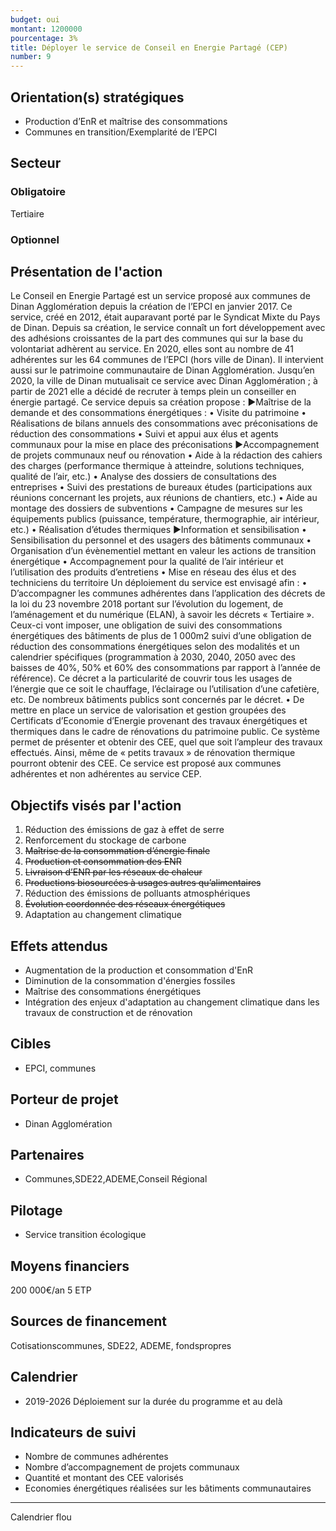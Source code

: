 ```yaml
---
budget: oui
montant: 1200000
pourcentage: 3%
title: Déployer le service de Conseil en Energie Partagé (CEP)
number: 9
---
```


## Orientation(s) stratégiques

- Production d’EnR et maîtrise des consommations
- Communes en transition/Exemplarité de l’EPCI

## Secteur
### Obligatoire

Tertiaire

### Optionnel



## Présentation de l'action

Le Conseil en Energie Partagé est un service proposé aux communes de Dinan Agglomération depuis la création de l’EPCI en janvier 2017. Ce service, créé en 2012, était auparavant porté par le Syndicat Mixte du Pays de Dinan. Depuis sa création, le service connaît un fort développement avec des adhésions croissantes de la part des communes qui sur la base du volontariat adhèrent au service. En 2020, elles sont au nombre de 41 adhérentes sur les 64 communes de l’EPCI (hors ville de Dinan). Il intervient aussi sur le patrimoine communautaire de Dinan Agglomération. Jusqu’en 2020, la ville de Dinan mutualisait ce service avec Dinan Agglomération ; à partir de 2021 elle a décidé de recruter à temps plein un conseiller en énergie partagé. Ce service depuis sa création propose :
►Maîtrise de la demande et des consommations énergétiques :
• Visite du patrimoine
• Réalisations de bilans annuels des consommations avec préconisations de réduction des consommations
• Suivi et appui aux élus et agents communaux pour la mise en place des préconisations
►Accompagnement de projets communaux neuf ou rénovation
• Aide à la rédaction des cahiers des charges (performance thermique à atteindre,
solutions techniques, qualité de l’air, etc.)
• Analyse des dossiers de consultations des entreprises
• Suivi des prestations de bureaux études (participations aux réunions concernant les projets, aux réunions de chantiers, etc.)
• Aide au montage des dossiers de subventions
• Campagne de mesures sur les équipements publics (puissance, température,
thermographie, air intérieur, etc.)
• Réalisation d’études thermiques
►Information et sensibilisation
• Sensibilisation du personnel et des usagers des bâtiments communaux
• Organisation d’un évènementiel mettant en valeur les actions de transition énergétique
• Accompagnement pour la qualité de l’air intérieur et l’utilisation des produits d’entretiens
• Mise en réseau des élus et des techniciens du territoire
Un déploiement du service est envisagé afin :
• D’accompagner les communes adhérentes dans l’application des décrets de la loi du
23 novembre 2018 portant sur l’évolution du logement, de l’aménagement et du numérique (ELAN), à savoir les décrets « Tertiaire ». Ceux-ci vont imposer, une obligation de suivi des consommations énergétiques des bâtiments de plus de
1 000m2 suivi d’une obligation de réduction des consommations énergétiques selon des modalités et un calendrier spécifiques (programmation à 2030, 2040, 2050 avec des baisses de 40%, 50% et 60% des consommations par rapport à l’année de référence). Ce décret a la particularité de couvrir tous les usages de l’énergie que ce soit le chauffage, l’éclairage ou l’utilisation d’une cafetière, etc. De nombreux bâtiments publics sont concernés par le décret.
• De mettre en place un service de valorisation et gestion groupées des Certificats d’Economie d’Energie provenant des travaux énergétiques et thermiques dans le cadre de rénovations du patrimoine public. Ce système permet de présenter et obtenir des CEE, quel que soit l’ampleur des travaux effectués. Ainsi, même de « petits travaux » de rénovation thermique pourront obtenir des CEE. Ce service est proposé aux communes adhérentes et non adhérentes au service CEP.

## Objectifs visés par l'action

1. Réduction des émissions de gaz à effet de serre
2. Renforcement du stockage de carbone
3. ~~Maîtrise de la consommation d’énergie finale~~
4. ~~Production et consommation des ENR~~
5. ~~Livraison d’ENR par les réseaux de chaleur~~
6. ~~Productions biosourcées à usages autres qu’alimentaires~~
7. Réduction des émissions de polluants atmosphériques
8. ~~Évolution coordonnée des réseaux énergétiques~~
9. Adaptation au changement climatique

## Effets attendus

- Augmentation de la production et consommation d'EnR
- Diminution de la consommation d'énergies fossiles
- Maîtrise des consommations énergétiques
- Intégration des enjeux d'adaptation au changement climatique dans les travaux de construction et de rénovation

## Cibles

- EPCI, communes

## Porteur de projet

- Dinan Agglomération

## Partenaires

- Communes,SDE22,ADEME,Conseil Régional

## Pilotage

- Service transition écologique

## Moyens financiers

200 000€/an
5 ETP

## Sources de financement

Cotisationscommunes, SDE22, ADEME, fondspropres

## Calendrier

- 2019-2026 Déploiement sur la durée du programme et au delà

## Indicateurs de suivi

- Nombre de communes adhérentes
- Nombre d’accompagnement de projets communaux
- Quantité et montant des CEE valorisés
- Economies énergétiques réalisées sur les bâtiments communautaires

---

Calendrier flou
